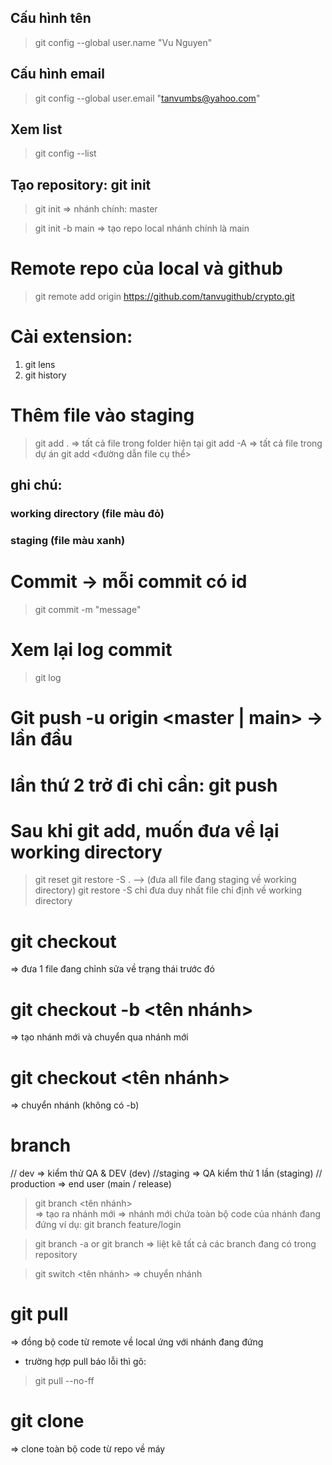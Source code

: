 ## Cấu hình tên 
> git config --global user.name "Vu Nguyen"

## Cấu hình email
> git config --global user.email "tanvumbs@yahoo.com"

## Xem list
> git config --list

## Tạo repository: git init
> git init
=> nhánh chính: master

> git init -b main
=> tạo repo local nhánh chính là main

# Remote repo của local và github
> git remote add origin https://github.com/tanvugithub/crypto.git

# Cài extension:
1. git lens
2. git history

# Thêm file vào staging
> git add .  => tất cả file trong folder hiện tại
> git add -A => tất cả file trong dự án
> git add <đường dẫn file cụ thể>

## ghi chú: 
### working directory (file màu đỏ)
### staging (file màu xanh)

# Commit -> mỗi commit có id 
> git commit -m "message"

# Xem lại log commit
> git log

# Git push -u origin <master | main>   -> lần đầu
# lần thứ 2 trở đi chỉ cần: git push

# Sau khi git add, muốn đưa về lại working directory
> git reset
> git restore -S . --> (đưa all file đang staging về working directory)
> git restore -S <file path> chỉ đưa duy nhất file chỉ định về working directory

# git checkout <file path>
=> đưa 1 file đang chỉnh sửa về trạng thái trước đó

# git checkout -b <tên nhánh>
=> tạo nhánh mới và chuyển qua nhánh mới

# git checkout <tên nhánh>
=> chuyển nhánh (không có -b)
# branch
// dev => kiểm thử QA & DEV (dev)
//staging  => QA kiểm thử 1 lần (staging)
// production => end user (main / release)

> git branch <tên nhánh>    
=> tạo ra nhánh mới
=> nhánh mới chứa toàn bộ code của nhánh đang đứng
ví dụ:
> git branch feature/login

> git branch -a or git branch
=> liệt kê tất cả các branch đang có trong repository

> git switch <tên nhánh> 
=> chuyển nhánh

# git pull
=> đồng bộ code từ remote về local ứng với nhánh đang đứng
- trường hợp pull báo lỗi thì gõ:
> git pull --no-ff

# git clone <repo url>
=> clone toàn bộ code từ repo về máy
